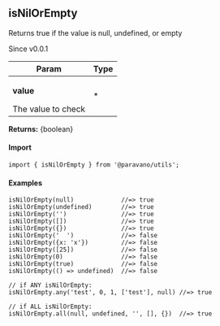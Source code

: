 <h2>isNilOrEmpty</h2>
<p>Returns true if the value is null, undefined, or empty</p>
<p>Since v0.0.1</p>
<table>
      <thead>
      <tr>
        <th>Param</th>
        <th>Type</th></tr>
      </thead>
      <tbody><tr><td><p><b>value</b></p>The value to check</td><td>*</td></tr></tbody>
    </table><p><b>Returns:</b> {boolean}</p>
<h4>Import</h4>

```
import { isNilOrEmpty } from '@paravano/utils';
```

  <h4>Examples</h4>




```    
isNilOrEmpty(null)             //=> true
isNilOrEmpty(undefined)        //=> true
isNilOrEmpty('')               //=> true
isNilOrEmpty([])               //=> true
isNilOrEmpty({})               //=> true
isNilOrEmpty('  ')             //=> false
isNilOrEmpty({x: 'x'})         //=> false
isNilOrEmpty([25])             //=> false
isNilOrEmpty(0)                //=> false
isNilOrEmpty(true)             //=> false
isNilOrEmpty(() => undefined)  //=> false

// if ANY isNilOrEmpty:
isNilOrEmpty.any('test', 0, 1, ['test'], null) //=> true

// if ALL isNilOrEmpty:
isNilOrEmpty.all(null, undefined, '', [], {})  //=> true
```

    